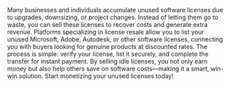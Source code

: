 Many businesses and individuals accumulate unused software licenses due to upgrades, downsizing, or project changes. Instead of letting them go to waste, you can sell these licenses to recover costs and generate extra revenue. Platforms specializing in license resale allow you to list your unused Microsoft, Adobe, Autodesk, or other software licenses, connecting you with buyers looking for genuine products at discounted rates. The process is simple: verify your license, list it securely, and complete the transfer for instant payment. By selling idle licenses, you not only earn money but also help others save on software costs—making it a smart, win-win solution. Start monetizing your unused licenses today!
